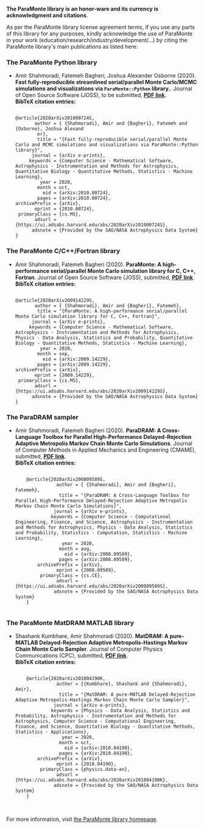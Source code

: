 **The ParaMonte library is an honor-ware and its currency is acknowledgment and citations**.  
  
As per the ParaMonte library license agreement terms, if you use any parts of 
this library for any purposes, kindly acknowledge the use of ParaMonte in your 
work (education/research/industry/development/...) by citing the ParaMonte 
library's main publications as listed here:  

### The ParaMonte Python library  

+   Amir Shahmoradi, Fatemeh Bagheri, Joshua Alexander Osborne (2020). 
    **Fast fully-reproducible streamlined serial/parallel Monte Carlo/MCMC simulations and visualizations via `ParaMonte::Python` library.**. 
    Journal of Open Source Software (JOSS), to be submitted, [**PDF link**](https://www.cdslab.org/pubs/2020_Shahmoradi_III.pdf).  
    **BibTeX citation entries:**  
    ```text  
    
    @article{2020arXiv201000724S,
           author = { {Shahmoradi}, Amir and {Bagheri}, Fatemeh and {Osborne}, Joshua Alexand
            er},
            title = "{Fast fully-reproducible serial/parallel Monte Carlo and MCMC simulations and visualizations via ParaMonte::Python library}",
          journal = {arXiv e-prints},
         keywords = {Computer Science - Mathematical Software, Astrophysics - Instrumentation and Methods for Astrophysics, Quantitative Biology - Quantitative Methods, Statistics - Machine Learning},
             year = 2020,
            month = oct,
              eid = {arXiv:2010.00724},
            pages = {arXiv:2010.00724},
    archivePrefix = {arXiv},
           eprint = {2010.00724},
     primaryClass = {cs.MS},
           adsurl = {https://ui.adsabs.harvard.edu/abs/2020arXiv201000724S},
          adsnote = {Provided by the SAO/NASA Astrophysics Data System}
    }
    
    ``` 

### The ParaMonte C/C++/Fortran library  

+   Amir Shahmoradi, Fatemeh Bagheri (2020). 
    **ParaMonte: A high-performance serial/parallel Monte Carlo simulation library for C, C++, Fortran**. 
    Journal of Open Source Software (JOSS), submitted, [**PDF link**](https://www.cdslab.org/pubs/2020_Shahmoradi_II.pdf).  
    **BibTeX citation entries:**  
    ```text  
    
    @article{2020arXiv200914229S,
           author = { {Shahmoradi}, Amir and {Bagheri}, Fatemeh},
            title = "{ParaMonte: A high-performance serial/parallel Monte Carlo simulation library for C, C++, Fortran}",
          journal = {arXiv e-prints},
         keywords = {Computer Science - Mathematical Software, Astrophysics - Instrumentation and Methods for Astrophysics, Physics - Data Analysis, Statistics and Probability, Quantitative Biology - Quantitative Methods, Statistics - Machine Learning},
             year = 2020,
            month = sep,
              eid = {arXiv:2009.14229},
            pages = {arXiv:2009.14229},
    archivePrefix = {arXiv},
           eprint = {2009.14229},
     primaryClass = {cs.MS},
           adsurl = {https://ui.adsabs.harvard.edu/abs/2020arXiv200914229S},
          adsnote = {Provided by the SAO/NASA Astrophysics Data System}
    }
    
    ```  

### The ParaDRAM sampler  

+   Amir Shahmoradi, Fatemeh Bagheri (2020). 
    **ParaDRAM: A Cross-Language Toolbox for Parallel High-Performance Delayed-Rejection Adaptive Metropolis Markov Chain Monte Carlo Simulations**. 
    Journal of Computer Methods in Applied Mechanics and Engineering (CMAME), submitted, [**PDF link**](https://www.cdslab.org/pubs/2020_Shahmoradi_I.pdf).  
    **BibTeX citation entries:**  
    ```text  
        
        @article{2020arXiv200809589S,
                   author = { {Shahmoradi}, Amir and {Bagheri}, Fatemeh},
                    title = "{ParaDRAM: A Cross-Language Toolbox for Parallel High-Performance Delayed-Rejection Adaptive Metropolis Markov Chain Monte Carlo Simulations}",
                  journal = {arXiv e-prints},
                 keywords = {Computer Science - Computational Engineering, Finance, and Science, Astrophysics - Instrumentation and Methods for Astrophysics, Physics - Data Analysis, Statistics and Probability, Statistics - Computation, Statistics - Machine Learning},
                     year = 2020,
                    month = aug,
                      eid = {arXiv:2008.09589},
                    pages = {arXiv:2008.09589},
            archivePrefix = {arXiv},
                   eprint = {2008.09589},
             primaryClass = {cs.CE},
                   adsurl = {https://ui.adsabs.harvard.edu/abs/2020arXiv200809589S},
                  adsnote = {Provided by the SAO/NASA Astrophysics Data System}
        }
        
    ```  
  
### The ParaMonte MatDRAM MATLAB library  

+   Shashank Kumbhare, Amir Shahmoradi (2020). 
    **MatDRAM: A pure-MATLAB Delayed-Rejection Adaptive Metropolis-Hastings Markov Chain Monte Carlo Sampler**. 
    Journal of Computer Physics Communications (CPC), submitted, [**PDF link**](https://www.cdslab.org/pubs/2020_Kumbhare_I.pdf).  
    **BibTeX citation entries:**  
    ```text  
        
        @article{2020arXiv201004190K,
                   author = {{Kumbhare}, Shashank and {Shahmoradi}, Amir},
                    title = "{MatDRAM: A pure-MATLAB Delayed-Rejection Adaptive Metropolis-Hastings Markov Chain Monte Carlo Sampler}",
                  journal = {arXiv e-prints},
                 keywords = {Physics - Data Analysis, Statistics and Probability, Astrophysics - Instrumentation and Methods for Astrophysics, Computer Science - Computational Engineering, Finance, and Science, Quantitative Biology - Quantitative Methods, Statistics - Applications},
                     year = 2020,
                    month = oct,
                      eid = {arXiv:2010.04190},
                    pages = {arXiv:2010.04190},
            archivePrefix = {arXiv},
                   eprint = {2010.04190},
             primaryClass = {physics.data-an},
                   adsurl = {https://ui.adsabs.harvard.edu/abs/2020arXiv201004190K},
                  adsnote = {Provided by the SAO/NASA Astrophysics Data System}
        }

    ```  
  
<br>
  
For more information, visit [the ParaMonte library homepage](https://www.cdslab.org/paramonte/notes/overview/preface/#how-to-acknowledge-the-use-of-the-paramonte-library-in-your-work).  
